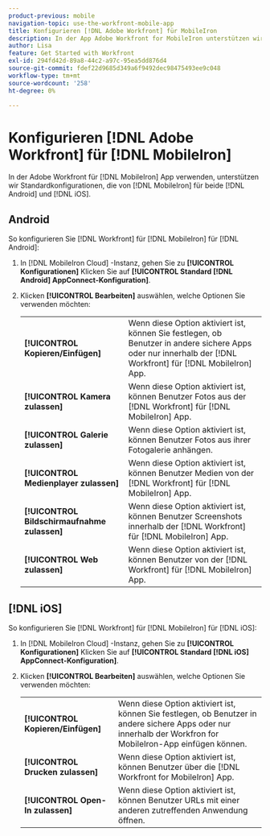 ```yaml
---
product-previous: mobile
navigation-topic: use-the-workfront-mobile-app
title: Konfigurieren [!DNL Adobe Workfront] für MobileIron
description: In der App Adobe Workfront for MobileIron unterstützen wir Standardkonfigurationen von MobileIron für Android und iOS.
author: Lisa
feature: Get Started with Workfront
exl-id: 294fd42d-89a8-44c2-a97c-95ea5dd876d4
source-git-commit: fdef22d9685d349a6f9492dec98475493ee9c048
workflow-type: tm+mt
source-wordcount: '258'
ht-degree: 0%

---
```


# Konfigurieren [!DNL Adobe Workfront] für [!DNL MobileIron]

In der Adobe Workfront für [!DNL MobileIron] App verwenden, unterstützen wir Standardkonfigurationen, die von [!DNL MobileIron] für beide [!DNL Android] und [!DNL iOS].

## Android

So konfigurieren Sie [!DNL Workfront] für [!DNL MobileIron] für [!DNL Android]:

1. In [!DNL MobileIron Cloud] -Instanz, gehen Sie zu **[!UICONTROL Konfigurationen]** Klicken Sie auf **[!UICONTROL Standard [!DNL Android] AppConnect-Konfiguration]**.

1. Klicken **[!UICONTROL Bearbeiten]** auswählen, welche Optionen Sie verwenden möchten:

   <table style="table-layout:auto">
    <tr>
        <td><strong>[!UICONTROL Kopieren/Einfügen]</strong></td>
        <td>Wenn diese Option aktiviert ist, können Sie festlegen, ob Benutzer in andere sichere Apps oder nur innerhalb der [!DNL Workfront] für [!DNL MobileIron] App.</td>
    </tr>
    <tr>
        <td><strong>[!UICONTROL Kamera zulassen]</strong></td>
        <td>Wenn diese Option aktiviert ist, können Benutzer Fotos aus der [!DNL Workfront] für [!DNL MobileIron] App.</td>
    </tr>
    <tr>
        <td><strong>[!UICONTROL Galerie zulassen]</strong></td>
        <td>Wenn diese Option aktiviert ist, können Benutzer Fotos aus ihrer Fotogalerie anhängen.</td>
    </tr>
    <tr>
        <td><strong>[!UICONTROL Medienplayer zulassen]</strong></td>
        <td>Wenn diese Option aktiviert ist, können Benutzer Medien von der [!DNL Workfront] für [!DNL MobileIron] App.</td>
    </tr>
    <tr>
        <td><strong>[!UICONTROL Bildschirmaufnahme zulassen]</strong></td>
        <td>Wenn diese Option aktiviert ist, können Benutzer Screenshots innerhalb der [!DNL Workfront] für [!DNL MobileIron] App.</td>
    </tr>
    <tr>
        <td><strong>[!UICONTROL Web zulassen]</strong></td>
        <td>Wenn diese Option aktiviert ist, können Benutzer von der [!DNL Workfront] für [!DNL MobileIron] App.</td>
    </tr>
   </table>

## [!DNL iOS]

So konfigurieren Sie [!DNL Workfront] für [!DNL MobileIron] für [!DNL iOS]:

1. In [!DNL MobileIron Cloud] -Instanz, gehen Sie zu **[!UICONTROL Konfigurationen]** Klicken Sie auf **[!UICONTROL Standard [!DNL iOS] AppConnect-Konfiguration]**.

1. Klicken **[!UICONTROL Bearbeiten]** auswählen, welche Optionen Sie verwenden möchten:

   <table style="table-layout:auto">
    <tr>
        <td><strong>[!UICONTROL Kopieren/Einfügen]</strong></td>
        <td>Wenn diese Option aktiviert ist, können Sie festlegen, ob Benutzer in andere sichere Apps oder nur innerhalb der Workfron for MobileIron-App einfügen können.</td>
    </tr>
    <tr>
        <td><strong>[!UICONTROL Drucken zulassen]</strong></td>
        <td>Wenn diese Option aktiviert ist, können Benutzer über die [!DNL Workfront for MobileIron] App.</td>
    </tr>
    <tr>
        <td><strong>[!UICONTROL Open-In zulassen]</strong></td>
        <td>Wenn diese Option aktiviert ist, können Benutzer URLs mit einer anderen zutreffenden Anwendung öffnen.</td>
    </tr>
   </table>

